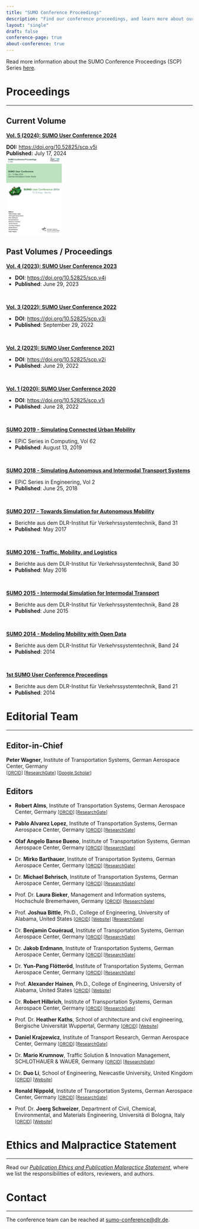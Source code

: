 ```yaml
---
title: "SUMO Conference Proceedings"
description: "Find our conference proceedings, and learn more about our editorial team"
layout: "single"
draft: false
conference-page: true
about-conference: true
---
```


Read more information about the SUMO Conference Proceedings (SCP) Series [here](https://www.tib-op.org/ojs/index.php/scp/about).

# Proceedings
---


## Current Volume

<div class="alert alert-secondary" role="alert">

<div class="d-flex row align-items-center">
    <div class="col-lg-8 mb-4 mb-lg-0">
      <p><a href="https://www.tib-op.org/ojs/index.php/scp/issue/view/29"><strong>Vol. 5 (2024): SUMO User Conference 2024</strong></a></p>
      <strong>DOI:</strong> <a href="https://doi.org/10.52825/scp.v5i">https://doi.org/10.52825/scp.v5i</a>
      <br>
      <strong>Published:</strong> July 17, 2024
    </div>
    <div class="col-lg-4">
    <a href="https://www.tib-op.org/ojs/index.php/scp/issue/view/29">
      <img src="../images/cover_2024.png" style="max-width:150px;" alt="Conference artwork" class="img-responsive cover-image"/>
    </a>
    </div>
</div>


</div>


## Past Volumes / Proceedings

[**Vol. 4 (2023): SUMO User Conference 2023**](https://www.tib-op.org/ojs/index.php/scp/issue/view/11)
- **DOI**: <https://doi.org/10.52825/scp.v4i>
- **Published**: June 29, 2023

<br>

[**Vol. 3 (2022): SUMO User Conference 2022**](https://www.tib-op.org/ojs/index.php/scp/issue/view/8)
- **DOI**: <https://doi.org/10.52825/scp.v3i>
- **Published**: September 29, 2022

<br>

[**Vol. 2 (2021): SUMO User Conference 2021**](https://www.tib-op.org/ojs/index.php/scp/issue/view/5)
- **DOI**: <https://doi.org/10.52825/scp.v2i>
- **Published**: June 29, 2022

<br>

[**Vol. 1 (2020): SUMO User Conference 2020**](https://www.tib-op.org/ojs/index.php/scp/issue/view/4)
- **DOI**: <https://doi.org/10.52825/scp.v1i>
- **Published**: June 28, 2022

<br>

[**SUMO 2019 - Simulating Connected Urban Mobility**](https://easychair.org/publications/volume/SUMO2019)
- EPiC Series in Computing, Vol 62
- **Published**: August 13, 2019

<br>

[**SUMO 2018 - Simulating Autonomous and Intermodal Transport Systems**](https://easychair.org/publications/volume/SUMO2018)
- EPiC Series in Engineering, Vol 2
- **Published**: June 25, 2018

<br>

[**SUMO 2017 - Towards Simulation for Autonomous Mobility**](https://elib.dlr.de/118438/1/SUMO_proceedings_online.pdf)
- Berichte aus dem DLR-Institut für Verkehrssystemtechnik, Band 31
- **Published**: May 2017

<br>

[**SUMO 2016 - Traffic, Mobility, and Logistics**](https://elib.dlr.de/106342/1/SUMOconference_proceedings_2016.pdf)
- Berichte aus dem DLR-Institut für Verkehrssystemtechnik, Band 30
- **Published**: May 2016

<br>

[**SUMO 2015 - Intermodal Simulation for Intermodal Transport**](https://elib.dlr.de/97714/1/SUMO2015_Proceeding.pdf)
- Berichte aus dem DLR-Institut für Verkehrssystemtechnik, Band 28
- **Published**: June 2015

<br>

[**SUMO 2014 - Modeling Mobility with Open Data**](https://elib.dlr.de/94006/1/Proceeding_SUMO2014_15%2B16May2014_Berlin-Adlershof.pdf)
- Berichte aus dem DLR-Institut für Verkehrssystemtechnik, Band 24
- **Published**: 2014

<br>

[**1st SUMO User Conference Proceedings**](https://elib.dlr.de/93885/1/Proceeding_SUMO2013_15-17May%202013_Berlin-Adlershof.pdf)
- Berichte aus dem DLR-Institut für Verkehrssystemtechnik, Band 21
- **Published**: 2014

# Editorial Team
---
## Editor-in-Chief
**Peter Wagner**, Institute of Transportation Systems, German Aerospace Center, Germany   
<small>[[ORCID](https://orcid.org/0000-0001-9097-8026)] [[ResearchGate](https://www.researchgate.net/profile/Peter-Wagner-14)] [[Google Scholar](https://scholar.google.de/citations?user=V5dgMqEAAAAJ&hl=en)]</small>


## Editors

- **Robert Alms**, Institute of Transportation Systems, German Aerospace Center, Germany
  <small>[[ORCID](https://orcid.org/0000-0001-9950-3596)] [[ResearchGate](https://www.researchgate.net/profile/Robert-Alms)]</small>

- **Pablo Alvarez Lopez**, Institute of Transportation Systems, German Aerospace Center, Germany
  <small>[[ORCID](https://orcid.org/0000-0002-0651-6767)] [[ResearchGate](https://www.researchgate.net/profile/Pablo-Alvarez-Lopez)]</small>

- **Olaf Angelo Banse Bueno**, Institute of Transportation Systems, German Aerospace Center, Germany
  <small>[[ORCID](https://orcid.org/0000-0001-7615-627X)] [[ResearchGate](https://www.researchgate.net/profile/Olaf-Banse-Bueno)]</small>

- Dr. **Mirko Barthauer**, Institute of Transportation Systems, German Aerospace Center, Germany
  <small>[[ORCID](https://orcid.org/0000-0003-3177-3260)] [[ResearchGate](https://www.researchgate.net/profile/Mirko-Barthauer)]</small>

- Dr. **Michael Behrisch**, Institute of Transportation Systems, German Aerospace Center, Germany
  <small>[[ORCID](https://orcid.org/0000-0002-0032-7930)] [[ResearchGate](https://www.researchgate.net/profile/Michael-Behrisch-3)]</small>

- Prof. Dr. **Laura Bieker**, Management and Information systems, Hochschule Bremerhaven, Germany
  <small>[[ORCID](https://orcid.org/0000-0002-7404-4861)] [[ResearchGate](https://www.researchgate.net/profile/Laura-Bieker-Walz)]</small>

- Prof. **Joshua Bittle**, Ph.D., College of Engineering, University of Alabama, United States
  <small>[[ORCID](https://orcid.org/0000-0003-4524-3316)] [[Website](https://sites.ua.edu/jbittle/)] [[ResearchGate](https://www.researchgate.net/profile/Joshua-Bittle)]</small>

- Dr. **Benjamin Couéraud**, Institute of Transportation Systems, German Aerospace Center, Germany
  <small>[[ORCID](https://orcid.org/0009-0001-3739-730X)] [[ResearchGate](https://www.researchgate.net/profile/Benjamin-Coueraud)]</small>

- Dr. **Jakob Erdmann**, Institute of Transportation Systems, German Aerospace Center, Germany
  <small>[[ORCID](https://orcid.org/0000-0002-4195-4535)] [[ResearchGate](https://www.researchgate.net/profile/Jakob-Erdmann-2)]</small>

- Dr. **Yun-Pang Flötteröd**, Institute of Transportation Systems, German Aerospace Center, Germany
  <small>[[ORCID](https://orcid.org/0000-0003-3620-2715)] [[ResearchGate](https://www.researchgate.net/profile/Yun-Pang-Floetteroed)]</small>

- Prof. **Alexander Hainen**, Ph.D., College of Engineering, University of Alabama, United States
  <small>[[ORCID](https://orcid.org/0000-0003-1138-9739)] [[Website](https://alexhainen.com/)]</small>

- Dr. **Robert Hilbrich**, Institute of Transportation Systems, German Aerospace Center, Germany
  <small>[[ORCID](https://orcid.org/0000-0003-3793-3982)] [[ResearchGate](https://www.researchgate.net/profile/Robert-Hilbrich)]</small>

- Prof. Dr. **Heather Kaths**, School of architecture and civil engineering, Bergische Universität Wuppertal, Germany
  <small>[[ORCID](https://orcid.org/0000-0003-2554-8243)] [[Website](https://radverkehr.uni-wuppertal.de/de/team/univ-prof-dr-ing-heather-kaths/)]</small>

- **Daniel Krajzewicz**, Institute of Transport Research, German Aerospace Center, Germany
  <small>[[ORCID](https://orcid.org/0000-0003-1045-8800)] [[ResearchGate](https://www.researchgate.net/profile/Daniel-Krajzewicz)]</small>

- Dr. **Mario Krumnow**, Traffic Solution & Innovation Management, SCHLOTHAUER & WAUER, Germany
  <small>[[ORCID](https://orcid.org/0000-0002-3356-7834)] [[ResearchGate](https://www.researchgate.net/profile/Mario-Krumnow-2)]</small>

- Dr. **Duo Li**, School of Engineering, Newcastle University, United Kingdom
  <small>[[ORCID](https://orcid.org/0000-0003-0142-9290)] [[Website](https://www.ncl.ac.uk/engineering/staff/profile/duoli.html)]</small>

- **Ronald Nippold**, Institute of Transportation Systems, German Aerospace Center, Germany
  <small>[[ORCID](https://orcid.org/0000-0003-4837-8021)] [[ResearchGate](https://www.researchgate.net/profile/Ronald-Nippold)]</small>

- Prof. Dr. **Joerg Schweizer**, Department of Civil, Chemical, Environmental, and Materials Engineering, Università di Bologna, Italy
  <small>[[ORCID](https://orcid.org/0000-0003-2289-6111)] [[Website](https://www.unibo.it/sitoweb/joerg.schweizer/cv-en)]</small>


# Ethics and Malpractice Statement
---

Read our *[Publication Ethics and Publication Malpractice Statement](../documents/SUMOPublicationEthics.pdf)*, where we list the responsibilities of editors, reviewers, and authors.


# Contact
---

The conference team can be reached at [sumo-conference@dlr.de](mailto:sumo-conference@dlr.de).